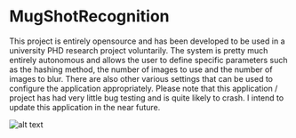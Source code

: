 # MugShotRecognition
This project is entirely opensource and has been developed to be used in a university PHD research project voluntarily. The system is pretty much entirely autonomous and allows the user to define specific parameters such as the hashing method, the number of images to use and the number of images to blur. There are also other various settings that can be used to configure the application appropriately. Please note that this application / project has had very little bug testing and is quite likely to crash. I intend to update this application in the near future. 

![alt text](https://renovatesoftware.com:140/images/mugshotscrn.png)
